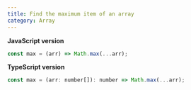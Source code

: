 ```yaml
---
title: Find the maximum item of an array
category: Array
---
```


**JavaScript version**

```js
const max = (arr) => Math.max(...arr);
```

**TypeScript version**

```js
const max = (arr: number[]): number => Math.max(...arr);
```
